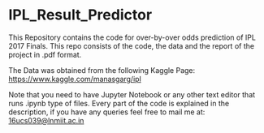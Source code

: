 # IPL_Result_Predictor
This Repository contains the code for over-by-over odds prediction of IPL 2017 Finals. This repo consists of the code, the data and the report of the project in .pdf format. 

The Data was obtained from the following Kaggle Page: https://www.kaggle.com/manasgarg/ipl

Note that you need to have Jupyter Notebook or any other text editor that runs .ipynb type of files. Every part of the code is explained in the description, if you have any queries feel free to mail me at: 16ucs039@lnmiit.ac.in
